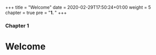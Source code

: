 +++
title = "Welcome"
date = 2020-02-29T17:50:24+01:00
weight = 5
chapter = true
pre = "<b>1. </b>"
+++

### Chapter 1

# Welcome

